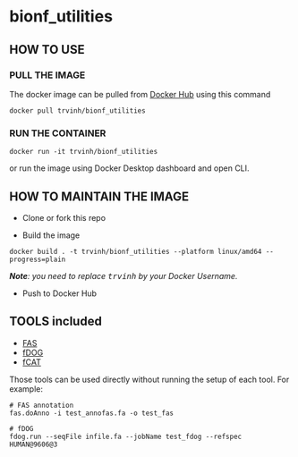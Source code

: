 # bionf_utilities

## HOW TO USE

### PULL THE IMAGE
The docker image can be pulled from [Docker Hub](https://hub.docker.com/r/trvinh/bionf_utilities) using this command
```
docker pull trvinh/bionf_utilities
```

### RUN THE CONTAINER

```
docker run -it trvinh/bionf_utilities
```

or run the image using Docker Desktop dashboard and open CLI.

## HOW TO MAINTAIN THE IMAGE

* Clone or fork this repo

* Build the image
```
docker build . -t trvinh/bionf_utilities --platform linux/amd64 --progress=plain
```

_**Note**: you need to replace <kbd>trvinh</kbd> by your Docker Username._

* Push to Docker Hub

## TOOLS included

* [FAS](https://github.com/BIONF/FAS)
* [fDOG](https://github.com/BIONF/fDOG)
* [fCAT](https://github.com/BIONF/fCAT)

Those tools can be used directly without running the setup of each tool. For example:

```
# FAS annotation
fas.doAnno -i test_annofas.fa -o test_fas

# fDOG
fdog.run --seqFile infile.fa --jobName test_fdog --refspec HUMAN@9606@3
```
